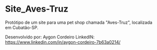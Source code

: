 # Site_Aves-Truz
Protótipo de um site para uma pet shop chamada "Aves-Truz", localizada em Cubatão-SP.

Desenvolvido por: Aygon Cordeiro
LinkedIN: https://www.linkedin.com/in/aygon-cordeiro-7b63a0214/
